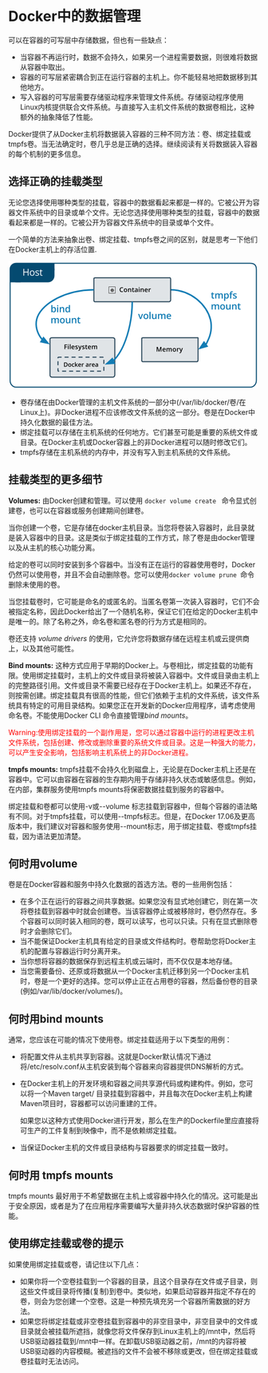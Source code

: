 # Docker中的数据管理
可以在容器的可写层中存储数据，但也有一些缺点：
* 当容器不再运行时，数据不会持久，如果另一个进程需要数据，则很难将数据从容器中取出。
* 容器的可写层紧密耦合到正在运行容器的主机上。你不能轻易地把数据移到其他地方。
* 写入容器的可写层需要存储驱动程序来管理文件系统。存储驱动程序使用Linux内核提供联合文件系统。与直接写入主机文件系统的数据卷相比，这种额外的抽象降低了性能。

Docker提供了从Docker主机将数据装入容器的三种不同方法：卷、绑定挂载或tmpfs卷。当无法确定时，卷几乎总是正确的选择。继续阅读有关将数据装入容器的每个机制的更多信息。

## 选择正确的挂载类型
无论您选择使用哪种类型的挂载，容器中的数据看起来都是一样的。它被公开为容器文件系统中的目录或单个文件。无论您选择使用哪种类型的挂载，容器中的数据看起来都是一样的。它被公开为容器文件系统中的目录或单个文件。

一个简单的方法来抽象出卷、绑定挂载、tmpfs卷之间的区别，就是思考一下他们在Docker主机上的存活位置.

<img src=../images/types-of-mounts.png />

* 卷存储在由Docker管理的主机文件系统的一部分中(/var/lib/docker/卷/在Linux上)。非Docker进程不应该修改文件系统的这一部分。卷是在Docker中持久化数据的最佳方法。
* 绑定挂载可以存储在主机系统的任何地方。它们甚至可能是重要的系统文件或目录。在Docker主机或Docker容器上的非Docker进程可以随时修改它们。
* tmpfs存储在主机系统的内存中，并没有写入到主机系统的文件系统。

## 挂载类型的更多细节
**Volumes:** 由Docker创建和管理。可以使用 ```docker volume create ``` 命令显式创建卷，也可以在容器或服务创建期间创建卷。

当你创建一个卷，它是存储在docker主机目录。当您将卷装入容器时，此目录就是装入容器中的目录。这是类似于绑定挂载的工作方式，除了卷是由docker管理以及从主机的核心功能分离。

给定的卷可以同时安装到多个容器中。当没有正在运行的容器使用卷时，Docker仍然可以使用卷，并且不会自动删除卷。您可以使用```docker volume prune ```命令删除未使用的卷。

当您挂载卷时，它可能是命名的或匿名的。当匿名卷第一次装入容器时，它们不会被指定名称，因此Docker给出了一个随机名称，保证它们在给定的Docker主机中是唯一的。除了名称之外，命名卷和匿名卷的行为方式是相同的。

卷还支持 *volume drivers* 的使用，它允许您将数据存储在远程主机或云提供商上，以及其他可能性。

**Bind mounts:** 这种方式应用于早期的Docker上。与卷相比，绑定挂载的功能有限。使用绑定挂载时，主机上的文件或目录将被装入容器中。文件或目录由主机上的完整路径引用。文件或目录不需要已经存在于Docker主机上。如果还不存在，则按需创建。绑定挂载具有很高的性能，但它们依赖于主机的文件系统，该文件系统具有特定的可用目录结构。如果您正在开发新的Docker应用程序，请考虑使用命名卷。不能使用Docker CLI 命令直接管理*bind mounts*。

<font color=red>
    Warning:使用绑定挂载的一个副作用是，您可以通过容器中运行的进程更改主机文件系统，包括创建、修改或删除重要的系统文件或目录。这是一种强大的能力，可以产生安全影响，包括影响主机系统上的非Docker进程。
</font>

**tmpfs mounts:** tmpfs挂载不会持久化到磁盘上，无论是在Docker主机上还是在容器中。它可以由容器在容器的生存期内用于存储非持久状态或敏感信息。例如，在内部，集群服务使用tmpfs mounts将保密数据挂载到服务的容器中。

绑定挂载和卷都可以使用-v或--volume 标志挂载到容器中，但每个容器的语法略有不同。对于tmpfs挂载，可以使用--tmpfs标志。但是，在Docker 17.06及更高版本中，我们建议对容器和服务使用--mount标志，用于绑定挂载、卷或tmpfs挂载，因为语法更加清楚。

## 何时用volume
卷是在Docker容器和服务中持久化数据的首选方法。卷的一些用例包括：
* 在多个正在运行的容器之间共享数据。如果您没有显式地创建它，则在第一次将卷挂载到容器中时就会创建卷。当该容器停止或被移除时，卷仍然存在。多个容器可以同时装入相同的卷，既可以读写，也可以只读。只有在显式删除卷时才会删除它们。
* 当不能保证Docker主机具有给定的目录或文件结构时。卷帮助您将Docker主机的配置与容器运行时分离开来。
* 当你想将容器的数据保存到远程主机或云端时，而不仅仅是本地存储。
* 当您需要备份、还原或将数据从一个Docker主机迁移到另一个Docker主机时，卷是一个更好的选择。您可以停止正在占用卷的容器，然后备份卷的目录(例如/var/lib/docker/volumes/<volk-name>)。

## 何时用bind mounts
通常，您应该在可能的情况下使用卷。绑定挂载适用于以下类型的用例：
* 将配置文件从主机共享到容器。这就是Docker默认情况下通过将/etc/resolv.conf从主机安装到每个容器来向容器提供DNS解析的方式。
* 在Docker主机上的开发环境和容器之间共享源代码或构建构件。例如，您可以将一个Maven target/ 目录挂载到容器中，并且每次在Docker主机上构建Maven项目时，容器都可以访问重建的工件。

    如果您以这种方式使用Docker进行开发，那么在生产的Dockerfile里应直接将可生产的工件复制到映像中，而不是依赖绑定挂载。
* 当保证Docker主机的文件或目录结构与容器要求的绑定挂载一致时。

## 何时用 tmpfs mounts
tmpfs mounts 最好用于不希望数据在主机上或容器中持久化的情况。这可能是出于安全原因，或者是为了在应用程序需要编写大量非持久状态数据时保护容器的性能。

## 使用绑定挂载或卷的提示
如果使用绑定挂载或卷，请记住以下几点：
* 如果你将一个空卷挂载到一个容器的目录，且这个目录存在文件或子目录，则这些文件或目录将传播(复制)到卷中。类似地，如果启动容器并指定不存在的卷，则会为您创建一个空卷。这是一种预先填充另一个容器所需数据的好方法。
* 如果您将绑定挂载或非空卷挂载到容器中的非空目录中，非空目录中的文件或目录就会被挂载所遮挡，就像您将文件保存到Linux主机上的/mnt中，然后将USB驱动器挂载到/mnt中一样。在卸载USB驱动器之前，/mnt的内容将被USB驱动器的内容模糊。被遮挡的文件不会被不移除或更改，但在绑定挂载或卷挂载时无法访问。
